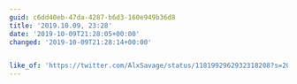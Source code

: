```yaml
---
guid: c6dd40eb-47da-4287-b6d3-160e949b36d8
title: '2019.10.09, 23:28'
date: '2019-10-09T21:28:05+00:00'
changed: '2019-10-09T21:28:14+00:00'


like_of: 'https://twitter.com/AlxSavage/status/1181992962932318208?s=20'
---
```


